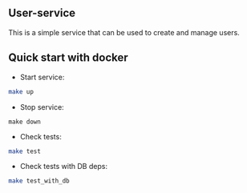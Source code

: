 ## User-service

This is a simple service that can be used to create and manage users.

## Quick start with docker
* Start service:
```sh
make up
```

* Stop service:
```
make down
```

* Check tests:
```sh
make test
```

* Check tests with DB deps:
```sh
make test_with_db
```
